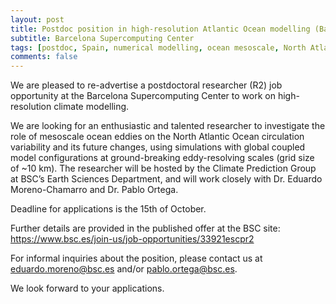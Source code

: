 ```yaml
---
layout: post
title: Postdoc position in high-resolution Atlantic Ocean modelling (Barcelona, Spain)
subtitle: Barcelona Supercomputing Center
tags: [postdoc, Spain, numerical modelling, ocean mesoscale, North Atlantic]
comments: false
---
```


We are pleased to re-advertise a postdoctoral researcher (R2) job opportunity at the Barcelona Supercomputing Center to work on high-resolution climate modelling.

We are looking for an enthusiastic and talented researcher to investigate the role of mesoscale ocean eddies on the North Atlantic Ocean circulation variability and its future changes, using simulations with global coupled model configurations at ground-breaking eddy-resolving scales (grid size of ~10 km). The researcher will be hosted by the Climate Prediction Group at BSC’s Earth Sciences Department, and will work closely with Dr. Eduardo Moreno-Chamarro and Dr. Pablo Ortega. 

Deadline for applications is the 15th of October. 

Further details are provided in the published offer at the BSC site: https://www.bsc.es/join-us/job-opportunities/33921escpr2 

For informal inquiries about the position, please contact us at eduardo.moreno@bsc.es and/or pablo.ortega@bsc.es. 

We look forward to your applications. 
